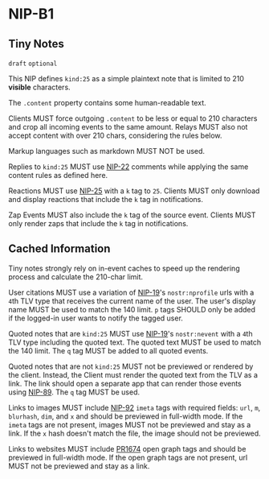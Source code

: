 NIP-B1
======

Tiny Notes
----------

`draft` `optional`

This NIP defines `kind:25` as a simple plaintext note that is limited to 210 **visible** characters.

The `.content` property contains some human-readable text. 

Clients MUST force outgoing `.content` to be less or equal to 210 characters and crop all incoming events to the same amount. Relays MUST also not accept content with over 210 chars, considering the rules below.

Markup languages such as markdown MUST NOT be used.

Replies to `kind:25` MUST use [NIP-22](22.md) comments while applying the same content rules as defined here.

Reactions MUST use [NIP-25](25.md) with a `k` tag to `25`. Clients MUST only download and display reactions that include the `k` tag in notifications.

Zap Events MUST also include the `k` tag of the source event. Clients MUST only render zaps that include the `k` tag in notifications.

## Cached Information

Tiny notes strongly rely on in-event caches to speed up the rendering process and calculate the 210-char limit. 

User citations MUST use a variation of [NIP-19](NIP-19)'s `nostr:nprofile` urls with a `4`th TLV type that receives the current name of the user. The user's display name MUST be used to match the 140 limit. `p` tags SHOULD only be added if the logged-in user wants to notify the tagged user.

Quoted notes that are `kind:25` MUST use [NIP-19](NIP-19)'s `nostr:nevent` with a `4`th TLV type including the quoted text. The quoted text MUST be used to match the 140 limit. The `q` tag MUST be added to all quoted events. 

Quoted notes that are not `kind:25` MUST not be previewed or rendered by the client. Instead, the Client must render the quoted text from the TLV as a link. The link should open a separate app that can render those events using [NIP-89](https://github.com/nostr-protocol/nips/blob/master/89.md). The `q` tag MUST be used.

Links to images MUST include [NIP-92](92.md) `imeta` tags with required fields: `url`, `m`, `blurhash`, `dim`, and `x` and should be previewed in full-width mode. If the `imeta` tags are not present, images MUST not be previewed and stay as a link. If the `x` hash doesn't match the file, the image should not be previewed.

Links to websites MUST include [PR1674](https://github.com/nostr-protocol/nips/pull/1674) open graph tags and should be previewed in full-width mode. If the open graph tags are not present, url MUST not be previewed  and stay as a link.
